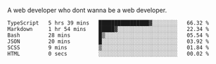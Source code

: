 A web developer who dont wanna be a web developer.

<!--START_SECTION:waka-->

```text
TypeScript   5 hrs 39 mins   ████████████████▓░░░░░░░░   66.32 %
Markdown     1 hr 54 mins    █████▓░░░░░░░░░░░░░░░░░░░   22.34 %
Bash         28 mins         █▒░░░░░░░░░░░░░░░░░░░░░░░   05.54 %
JSON         20 mins         █░░░░░░░░░░░░░░░░░░░░░░░░   03.92 %
SCSS         9 mins          ▒░░░░░░░░░░░░░░░░░░░░░░░░   01.84 %
HTML         0 secs          ░░░░░░░░░░░░░░░░░░░░░░░░░   00.02 %
```

<!--END_SECTION:waka-->
